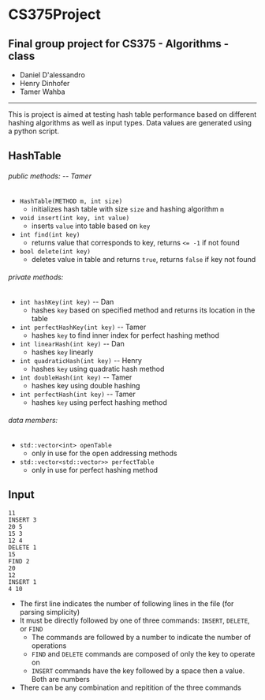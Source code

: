 # CS375Project
Final group project for CS375 - Algorithms - class
-------------
- Daniel D'alessandro
- Henry Dinhofer
- Tamer Wahba

-------------
This is project is aimed at testing hash table performance based on different 
hashing algorithms as well as input types. Data values are generated using a python script.

HashTable
-------------
###### public methods: -- Tamer
- `HashTable(METHOD m, int size)`
	- initializes hash table with size `size` and hashing algorithm `m`
- `void insert(int key, int value)`
	- inserts `value` into table based on `key`
- `int find(int key)`
	- returns value that corresponds to key, returns `<= -1` if not found
- `bool delete(int key)`
	- deletes value in table and returns `true`, returns `false` if key not found

###### private methods:
- `int hashKey(int key)` -- Dan
	- hashes `key` based on specified method and returns its location in the table
- `int perfectHashKey(int key)` -- Tamer
	- hashes `key` to find inner index for perfect hashing method
- `int linearHash(int key)` -- Dan
	- hashes `key` linearly
- `int quadraticHash(int key)` -- Henry
	- hashes `key` using quadratic hash method
- `int doubleHash(int key)` -- Tamer
	- hashes key using double hashing
- `int perfectHash(int key)` -- Tamer
	- hashes `key` using perfect hashing method

###### data members:
- `std::vector<int> openTable`
	- only in use for the open addressing methods
- `std::vector<std::vector>> perfectTable`
	- only in use for perfect hashing method
	
Input
------------------
```
11
INSERT 3
20 5
15 3
12 4
DELETE 1
15
FIND 2
20
12
INSERT 1
4 10
```
- The first line indicates the number of following lines in the file (for parsing simplicity)
- It must be directly followed by one of three commands: `INSERT`, `DELETE`, or `FIND`
	- The commands are followed by a number to indicate the number of operations
	- `FIND` and `DELETE` commands are composed of only the key to operate on
	- `INSERT` commands have the key followed by a space then a value. Both are numbers
- There can be any combination and repitition of the three commands
